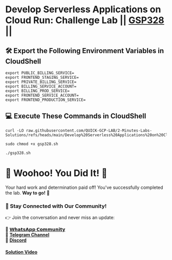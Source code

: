 # Develop Serverless Applications on Cloud Run: Challenge Lab || [GSP328](https://www.cloudskillsboost.google/focuses/14744?parent=catalog) ||

## 🛠️ Export the Following Environment Variables in CloudShell

```
export PUBLIC_BILLING_SERVICE=
export FRONTEND_STAGING_SERVICE=
export PRIVATE_BILLING_SERVICE=
export BILLING_SERVICE_ACCOUNT=
export BILLING_PROD_SERVICE=
export FRONTEND_SERVICE_ACCOUNT=
export FRONTEND_PRODUCTION_SERVICE=
```

## 💻 Execute These Commands in CloudShell

```
curl -LO raw.githubusercontent.com/QUICK-GCP-LAB/2-Minutes-Labs-Solutions/refs/heads/main/Develop%20Serverless%20Applications%20on%20Cloud%20Run%20Challenge%20Lab/gsp328.sh

sudo chmod +x gsp328.sh

./gsp328.sh
```

# 🎉 Woohoo! You Did It! 🎉

Your hard work and determination paid off!
You've successfully completed the lab. **Way to go!** 🚀

### 💬 Stay Connected with Our Community!

👉 Join the conversation and never miss an update:

💚 [**𝗪𝗵𝗮𝘁𝘀𝗔𝗽𝗽 𝗖𝗼𝗺𝗺𝘂𝗻𝗶𝘁𝘆**](https://chat.whatsapp.com/FYKYrKwcwYDE2Xl08SEi7D) <br>
📢 [**Telegram Channel**](https://t.me/+e1HQkO3ao2FmMGQ1) <br>
👥 [**Discord**](https://discord.gg/VzBN22adUC)

#### [Solution Video](https://www.youtube.com/@officialSheBright)

